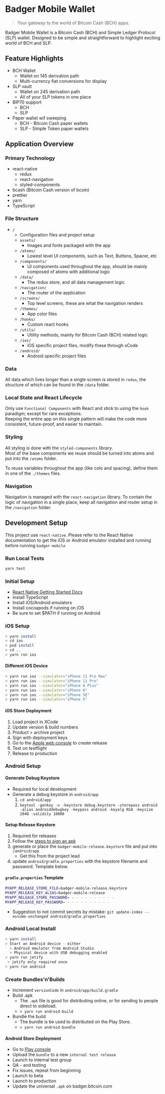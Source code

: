 # Badger Mobile Wallet

> Your gateway to the world of Bitcoin Cash (BCH) apps.

Badger Mobile Wallet is a Bitcoin Cash (BCH) and Simple Ledger Protocol (SLP) wallet. Designed to be simple and straightforward to highlight exciting world of BCH and SLP.

## Feature Highlights

- BCH Wallet
  - Wallet on 145 derivation path
  - Multi-currency fiat conversions for display
- SLP vault
  - Wallet on 245 derivation path
  - All of your SLP tokens in one place
- BIP70 support
  - BCH
  - SLP
- Paper wallet wif sweeping
  - BCH - Bitcoin Cash paper wallets
  - SLP - Simple Token paper wallets

## Application Overview

### Primary Technology

- react-native
  - redux
  - react-navigation
  - styled-components
- bcash (Bitcoin Cash version of bcoin)
- prettier
- yarn
- TypeScript

### File Structure

- `/`
  - Configuration files and project setup
  - `assets/`
    - Images and fonts packaged with the app
  - `/atoms/`
    - Lowest level UI components, such as Text, Buttons, Spacer, etc
  - `/components/`
    - UI components used throughout the app, should be mainly composed of atoms with additional logic
  - `/data/`
    - The redux store, and all data management logic
  - `/navigation/`
    - The router of the application
  - `/screens/`
    - Top level screens, these are what the navigation renders
  - `/themes/`
    - App color files
  - `/hooks/`
    - Custom react hooks
  - `/utils/`
    - Utility methods, mainly for Bitcoin Cash (BCH) related logic
  - `/ios/`
    - iOS specific project files, modify these through xCode
  - `/android/`
    - Android specific project files

### Data

All data which lives longer than a single screen is stored in `redux`, the structure of which can be found in the `/data` folder.

### Local State and React Lifecycle

Only use `Functional Components` with React and stick to using the `hook` paradigm; except for rare exceptions.  
Keeping the entire app on this single pattern will make the code more consistent, future-proof, and easier to maintain.

### Styling

All styling is done with the `styled-components` library.  
Most of the base components we reuse should be turned into atoms and put into the `/atoms` folder.

To reuse variables throughout the app (like colo and spacing), define them in one of the `./themes` files.

### Navigation

Navigation is managed with the `react-navigation` library. To contain the logic of navigation in a single place, keep all navigation and router setup in the `/navigation` folder.

## Development Setup

This project use `react-native`. Please refer to the React Native documentation to get the iOS or Android emulator installed and running before running `badger-mobile`

### Run Local Tests

```bash
yarn test
```

### Initial Setup

- [React Native Getting Started Docs](https://facebook.github.io/react-native/docs/getting-started)
- Install TypeScript
- Install iOS/Android emulators
- Install cocoapods if running on iOS
- Be sure to set \$PATH if running on Android

### iOS Setup

```bash
> yarn install
> cd ios
> pod install
> cd ..
> yarn run ios
```

#### Different iOS Device

```bash
> yarn run ios --simulator="iPhone 11 Pro Max"
> yarn run ios --simulator="iPhone 11 Pro"
> yarn run ios --simulator="iPhone 8 Plus"
> yarn run ios --simulator="iPhone 6"
> yarn run ios --simulator="iPhone SE"
> yarn run ios --simulator="iPhone X"
```

#### iOS Store Deployment

1. Load project in XCode
1. Update version & build numbers
1. Product > archive project
1. Sign with deployment keys
1. Go to the [Apple web console](https://appstoreconnect.apple.com) to create release
1. Test on testflight
1. Release to production

### Android Setup

#### Generate Debug Keystore

- Required for local development
- Generate a debug keystore in `android/app`
  1. `cd android/app`
  1. `keytool -genkey -v -keystore debug.keystore -storepass android -alias androiddebugkey -keypass android -keyalg RSA -keysize 2048 -validity 10000`

#### Setup Release Keystore

1. Required for releases
1. Follow the [steps to sign an apk](https://facebook.github.io/react-native/docs/signed-apk-android)
1. generate or place the `badger-mobile-release.keystore` file and put into `/android/app`
   - Get this from the project lead
1. update `android/gradle.properties` with the keystore filename and password. Template below.

#### `gradle.properties` Template

```bash
MYAPP_RELEASE_STORE_FILE=badger-mobile-release.keystore
MYAPP_RELEASE_KEY_ALIAS=badger-mobile-release
MYAPP_RELEASE_STORE_PASSWORD= - - - - - - - - - -
MYAPP_RELEASE_KEY_PASSWORD= - - - - - - - - - -
```

- Suggestion to not commit secrets by mistake: `git update-index --assume-unchanged android/gradle.properties`

### Android Local Install

```bash
> yarn install
> Start an Android device - either
  > Android emulator from Android Studio
  > Physical device with USB debugging enabled
> yarn run jetify
 > jetify only required once
> yarn run android
```

### Create Bundles'n'Builds

- Increment `versionCode` in `android/app/build.gradle`
- Build .apk
  - The `.apk` file is good for distributing online, or for sending to people direct to sideload.
  - `> yarn run android-build`
- Bundle the build
  - The bundle is be used to distributed on the Play Store.
  - `> yarn run android-bundle`

#### Android Store Deployment

- Go to [Play console](https://play.google.com/apps/publish/)
- Upload the `bundle` to a new `internal test release`
- Launch to internal test group
- QA - and testing
- Fix issues, repeat from beginning
- Launch to beta
- Launch to production
- Update the universal `.apk` on badger.bitcoin.com
